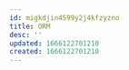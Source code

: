 ```yaml
---
id: migkdjin4599y2j4kfzyzno
title: ORM
desc: ''
updated: 1666122701210
created: 1666122701210
---
```



